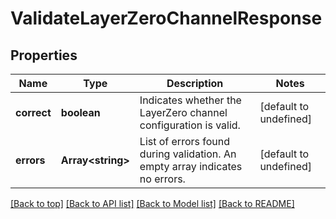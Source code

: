 # ValidateLayerZeroChannelResponse

## Properties

|Name | Type | Description | Notes|
|------------ | ------------- | ------------- | -------------|
|**correct** | **boolean** | Indicates whether the LayerZero channel configuration is valid. | [default to undefined]|
|**errors** | **Array&lt;string&gt;** | List of errors found during validation. An empty array indicates no errors. | [default to undefined]|




[[Back to top]](#) [[Back to API list]](../../README.md#documentation-for-api-endpoints) [[Back to Model list]](../../README.md#documentation-for-models) [[Back to README]](../../README.md)
